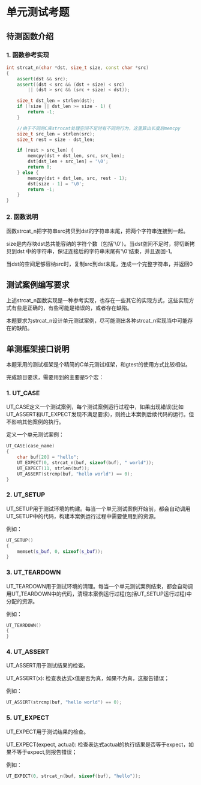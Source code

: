 # 单元测试考题

## 待测函数介绍

### 1. 函数参考实现

```cpp
int strcat_n(char *dst, size_t size, const char *src)
{
    assert(dst && src);
    assert((dst < src && (dst + size) < src)
        || (dst > src && (src + size) < dst));

    size_t dst_len = strlen(dst);
    if (!size || dst_len >= size - 1) {
        return -1;
    }

    //由于不同的C库strncat处理空间不足时有不同的行为，这里算出长度后memcpy
    size_t src_len = strlen(src);
    size_t rest = size - dst_len;

    if (rest > src_len) {
        memcpy(dst + dst_len, src, src_len);
        dst[dst_len + src_len] = '\0';
        return 0;
    } else {
        memcpy(dst + dst_len, src, rest - 1);
        dst[size - 1] = '\0';
        return -1;
    }
}
```

### 2. 函数说明

函数strcat_n把字符串src拷贝到dst的字符串末尾，把两个字符串连接到一起。

size是内存块dst总共能容纳的字符个数（包括'\0'）。当dst空间不足时，将切断拷贝到dst
中的字符串，保证连接后的字符串末尾有'\0'结束，并且返回-1。

当dst的空间足够容纳src时，复制src到dst末尾，连成一个完整字符串，并返回0

## 测试案例编写要求

上述strcat_n函数实现是一种参考实现，也存在一些其它的实现方式，这些实现方式有些是正确的，有些可能是错误的，或者存在缺陷。

本题要求为strcat_n设计单元测试案例，尽可能测出各种strcat_n实现当中可能存在的缺陷。

## 单测框架接口说明

本题采用的测试框架是个精简的C单元测试框架，和gtest的使用方式比较相似。

完成题目要求，需要用到的主要是5个宏：

### 1. UT_CASE

UT_CASE定义一个测试案例，每个测试案例运行过程中，如果出现错误(比如UT_ASSERT和UT_EXPECT发现不满足要求)，则终止本案例后续代码的运行。但不影响其他案例的执行。

定义一个单元测试案例：

```cpp
UT_CASE(case_name)
{
    char buf[20] = "hello";
    UT_EXPECT(0, strcat_n(buf, sizeof(buf), " world"));
    UT_EXPECT(11, strlen(buf));
    UT_ASSERT(strcmp(buf, "hello world") == 0);
}
```

### 2. UT_SETUP

UT_SETUP用于测试环境的构建。每当一个单元测试案例开始前，都会自动调用UT_SETUP中的代码，构建本案例运行过程中需要使用到的资源。

例如：

```cpp
UT_SETUP()
{
    memset(s_buf, 0, sizeof(s_buf));
}

```

### 3. UT_TEARDOWN

UT_TEARDOWN用于测试环境的清理。每当一个单元测试案例结束，都会自动调用UT_TEARDOWN中的代码，清理本案例运行过程(包括UT_SETUP运行过程)中分配的资源。

例如：

```cpp
UT_TEARDOWN()
{
}
```

### 4. UT_ASSERT

UT_ASSERT用于测试结果的检查。

UT_ASSERT(x): 检查表达式x值是否为真，如果不为真，这报告错误；

例如：

```cpp
UT_ASSERT(strcmp(buf, "hello world") == 0);
```

### 5. UT_EXPECT

UT_EXPECT用于测试结果的检查。

UT_EXPECT(expect, actual): 检查表达式actual的执行结果是否等于expect，如果不等于expect,则报告错误；

例如：

```cpp
UT_EXPECT(0, strcat_n(buf, sizeof(buf), "hello"));
```
